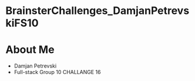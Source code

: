 # BrainsterChallenges_DamjanPetrevskiFS10

# About Me

- Damjan Petrevski
- Full-stack Group 10
  CHALLANGE 16
